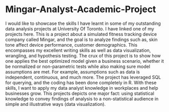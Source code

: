 # Mingar-Analyst-Academic-Project
I would like to showcase the skills I have learnt in some of my outstanding data analysis projects at University Of Toronto. I have linked one of my projects here.
This is a project about a simulated fitness tracking device company called Mingar, and the goal is to analyze findings such as, skin tone affect device performance, 
customer demographics. This encompasses my excellent writing skills as well as data visualization, wrangling, and hypothesis testing. The crux of this project is to
show how one applies the best optimized model given a business scenario, whether it be normalized or non-parametric tests while also making sure model assumptions are
met. For example, assumptions such as data is independent, continuous, and much more. The project has leveraged SQL for querying, and the coding has been done completely
in R. With these skills, I want to apply my data analyst knowledge in workplaces and help businesses grow. This projects depicts one major fact: using 
statistical knowledge to convey findings of analysis to a non-statistical audience in simple and illustrative ways (data visualization). 
